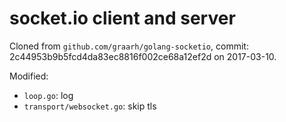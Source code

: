 # socket.io client and server
Cloned from `github.com/graarh/golang-socketio`, 
commit: 2c44953b9b5fcd4da83ec8816f002ce68a12ef2d on 2017-03-10.

Modified:  
* `loop.go`: log
* `transport/websocket.go`: skip tls